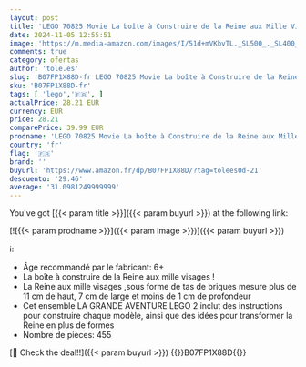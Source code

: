 ```yaml
---
layout: post
title: 'LEGO 70825 Movie La boîte à Construire de la Reine aux Mille Visages !'
date: 2024-11-05 12:55:51
image: 'https://m.media-amazon.com/images/I/51d+mVKbvTL._SL500_._SL400_.jpg'
comments: true
category: ofertas
author: 'tole.es'
slug: 'B07FP1X88D-fr LEGO 70825 Movie La boîte à Construire de la Reine aux...'
sku: 'B07FP1X88D-fr'
tags: [ 'lego','🇫🇷', ]
actualPrice: 28.21 EUR
currency: EUR
price: 28.21
comparePrice: 39.99 EUR
prodname: 'LEGO 70825 Movie La boîte à Construire de la Reine aux Mille Visages !'
country: 'fr'
flag: '🇫🇷'
brand: ''
buyurl: 'https://www.amazon.fr/dp/B07FP1X88D/?tag=tolees0d-21'
descuento: '29.46'
average: '31.0981249999999'
---
```


You've got [{{< param title >}}]({{< param buyurl >}}) at the following link:

[![{{< param prodname >}}]({{< param image >}})]({{< param buyurl >}})

ℹ️:

- Âge recommandé par le fabricant: 6+
- La boîte à construire de la Reine aux mille visages !
- La Reine aux mille visages ,sous forme de tas de briques mesure plus de 11 cm de haut, 7 cm de large et moins de 1 cm de profondeur
- Cet ensemble LA GRANDE AVENTURE LEGO 2 inclut des instructions pour construire chaque modèle, ainsi que des idées pour transformer la Reine en plus de formes
- Nombre de pièces: 455

[🛒 Check the deal!!]({{< param buyurl >}})
{{<world>}}B07FP1X88D{{</world>}}
